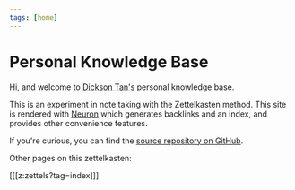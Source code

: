 ```yaml
---
tags: [home]
---
```


# Personal Knowledge Base

Hi, and welcome to [Dickson Tan's](https://neurrone.com/pages/about/) personal knowledge base.

This is an experiment in note taking with the Zettelkasten method. This site is rendered with [Neuron](https://neuron.zettel.page/) which generates backlinks and an index, and provides other convenience features.

If you're curious, you can find the [source repository on GitHub](https://github.com/Neurrone/personal-knowledge-base).

Other pages on this zettelkasten:

[[[z:zettels?tag=index]]]
